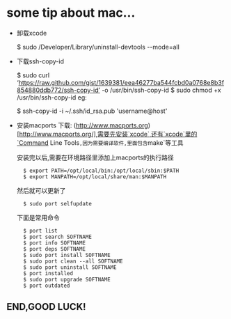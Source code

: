 some tip about mac...
=====================

- 卸载xcode

    $ sudo /Developer/Library/uninstall-devtools --mode=all

- 下载ssh-copy-id

    $ sudo curl ‘https://raw.github.com/gist/1639381/eea46277ba544fcbd0a0768e8b3f854880ddb772/ssh-copy-id’ -o /usr/bin/ssh-copy-id
    $ sudo chmod +x /usr/bin/ssh-copy-id
eg:

    $ ssh-copy-id -i ~/.ssh/id_rsa.pub 'username@host'

- 安装macports
	下载: (http://www.macports.org)[http://www.macports.org/],需要先安装`xcode`,还有`xcode`里的`Command Line Tools`,因为需要编译软件,里面包含`make`等工具

	安装完以后,需要在环境路径里添加上macports的执行路径

		$ export PATH=/opt/local/bin:/opt/local/sbin:$PATH
		$ export MANPATH=/opt/local/share/man:$MANPATH

	然后就可以更新了

		$ sudo port selfupdate

	下面是常用命令

		$ port list
		$ port search SOFTNAME
		$ port info SOFTNAME
		$ port deps SOFTNAME
		$ sudo port install SOFTNAME
		$ sudo port clean --all SOFTNAME
		$ sudo port uninstall SOFTNAME
		$ port installed
		$ sudo port upgrade SOFTNAME
		$ port outdated

END,GOOD LUCK!
--------------